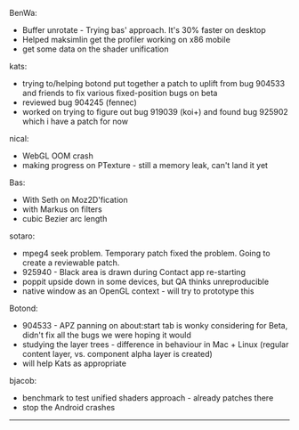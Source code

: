 BenWa:
* Buffer unrotate - Trying bas' approach. It's 30% faster on desktop
* Helped maksimlin get the profiler working on x86 mobile
* get some data on the shader unification

kats:
* trying to/helping botond put together a patch to uplift from bug 904533 and friends to fix various fixed-position bugs on beta
* reviewed bug 904245 (fennec)
* worked on trying to figure out bug 919039 (koi+) and found bug 925902 which i have a patch for now

nical:
* WebGL OOM crash
* making progress on PTexture - still a memory leak, can't land it yet

Bas:
* With Seth on Moz2D'fication 
* with Markus on filters
* cubic Bezier arc length

sotaro:
*  mpeg4 seek problem. Temporary patch fixed the problem. Going to create a reviewable patch.
* 925940 - Black area is drawn during Contact app re-starting
* poppit upside down in some devices, but QA thinks unreproducible
* native window as an OpenGL context - will try to prototype this

Botond:
* 904533 - APZ panning on about:start tab is wonky considering for Beta, didn't fix all the bugs we were hoping it would
* studying the layer trees - difference in behaviour in Mac + Linux (regular content layer, vs. component alpha layer is created)
* will help Kats as appropriate

bjacob:
* benchmark to test unified shaders approach - already patches there
* stop the Android crashes

________________


